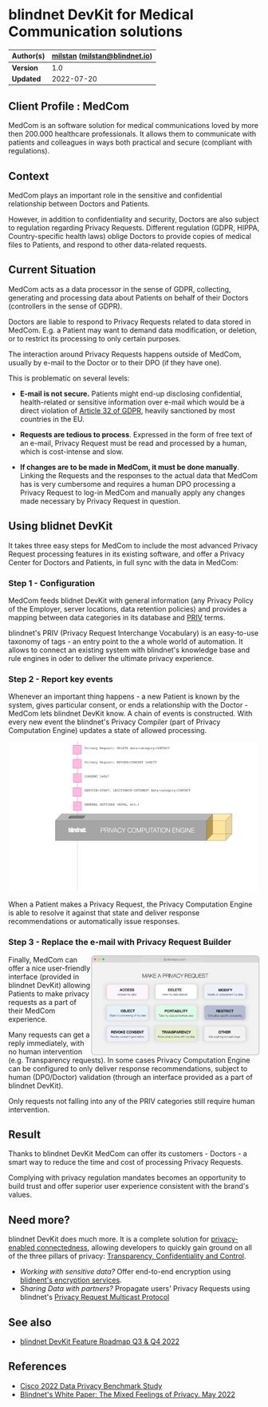 # blindnet DevKit for Medical Communication solutions

| **Author(s)** | [milstan](https://github.com/milstan) (milstan@blindnet.io)             |
| :------------ | :------------------------------------------------------------------------------------- |
| **Version**   | 1.0                                                                             |
| **Updated**   | 2022-07-20                                                                             |

## Client Profile : MedCom

MedCom is an software solution for medical communications loved by more then 200.000 healthcare professionals. It allows them to communicate with patients and colleagues in ways both practical and secure (compliant with regulations).

## Context

MedCom plays an important role in the sensitive and confidential relationship between Doctors and Patients.

However, in addition to confidentiality and security, Doctors are also subject to regulation regarding Privacy Requests. Different regulation (GDPR, HIPPA, Country-specific health laws) oblige Doctors to provide copies of medical files to Patients, and respond to other data-related requests.

## Current Situation

MedCom acts as a data processor in the sense of GDPR, collecting, generating and processing data about Patients on behalf of their Doctors (controllers in the sense of GDPR).

Doctors are liable to respond to Privacy Requests related to data stored in MedCom. E.g. a Patient may want to demand data modification, or deletion, or to restrict its processing to only certain purposes.

The interaction around Privacy Requests happens outside of MedCom, usually by e-mail to the Doctor or to their DPO (if they have one).

This is problematic on several levels:
- **E-mail is not secure.**
Patients might end-up disclosing confidential, health-related or sensitive information over e-mail which would be a direct violation of [Article 32 of GDPR](https://gdpr-info.eu/art-32-gdpr/), heavily sanctioned by most countries in the EU.

- **Requests are tedious to process**.
Expressed in the form of free text of an e-mail, Privacy Request must be read and processed by a human, which is cost-intense and slow.

- **If changes are to be made in MedCom, it must be done manually**.
Linking the Requests and the responses to the actual data that MedCom has is very cumbersome and requires a human DPO processing a Privacy Request to log-in MedCom and manually apply any changes made necessary by Privacy Request in question.

## Using blidnet DevKit

It takes three easy steps for MedCom to include the most advanced Privacy Request processing features in its existing software, and offer a Privacy Center for Doctors and Patients, in full sync with the data in MedCom:

### Step 1 - Configuration

MedCom feeds blidnet DevKit with general information (any Privacy Policy of the Employer, server locations, data retention policies) and provides a mapping between data categories in its database and [PRIV](https://github.com/blindnet-io/product-management/blob/main/refs/schemas/priv/RFC-PRIV.md) terms.

blindnet's PRIV (Privacy Request Interchange Vocabulary) is an easy-to-use taxonomy of tags - an entry point to the a whole world of automation. It allows to connect an existing system with blindnet's knowledge base and rule engines in oder to deliver the ultimate privacy experience.

### Step 2 - Report key events

Whenever an important thing happens - a new Patient is known by the system, gives particular consent, or ends a relationship with the Doctor - MedCom lets blindnet DevKit know. A chain of events is constructed. With every new event the blindnet's Privacy Compiler (part of Privacy Computation Engine) updates a state of allowed processing.

<img height="300" src="./img/PCEexplained.gif">

When a Patient makes a Privacy Request, the Privacy Computation Engine is able to resolve it against that state and deliver response recommendations or automatically issue responses.

### Step 3 - Replace the e-mail with Privacy Request Builder
<img align="right" height="200" src="./img/loglolessPRbuilder.png">

Finally, MedCom can offer a nice user-friendly interface (provided in blindnet DevKit) allowing Patients to make privacy requests as a part of their MedCom experience.

Many requests can get a reply immediately, with no human intervention (e.g. Transparency requests).
In some cases Privacy Computation Engine can be configured to only deliver response recommendations, subject to human (DPO/Doctor) validation (through an interface provided as a part of blindnet DevKit).

Only requests not falling into any of the PRIV categories still require human intervention.

## Result

Thanks to blindnet DevKit MedCom can offer its customers - Doctors - a smart way to reduce the time and cost of processing Privacy Requests.

Complying with privacy regulation mandates becomes an opportunity to build trust and offer superior user experience consistent with the brand's values.

## Need more?

blindnet DevKit does much more. It is a complete solution for [privacy-enabled connectedness](https://github.com/blindnet-io/product-management/blob/main/refs/notion-of-privacy/notion-of-privacy.md), allowing developers to quickly gain ground on all of the three pillars of privacy: [Transparency, Confidentiality and Control](https://github.com/blindnet-io/product-management/blob/main/refs/notion-of-privacy/principles/RFC-SPEP.md).

- *Working with sensitive data?* Offer end-to-end encryption using [blidnent's encryption services](https://github.com/blindnet-io/api-scala).
- *Sharing Data with partners?* Propagate users' Privacy Requests using blindnet's [Privacy Request Multicast Protocol](https://github.com/blindnet-io/product-management/blob/b7d2bd0aab509a5d83ed42822b0ba19e27bef905/refs/schemas/protocols/RFC-PRMP.md)

## See also

- [blindnet DevKit Feature Roadmap Q3 & Q4 2022](https://github.com/blindnet-io/devrel-management/blob/main/docs/roadmap/q3-2022.md)

## References

- [Cisco 2022 Data Privacy Benchmark Study](https://www.cisco.com/c/en/us/about/trust-center/data-privacy-benchmark-study.html)
- [Blindnet's White Paper: The Mixed Feelings of Privacy. May 2022](../research/White-Paper-May-2022.pdf)
